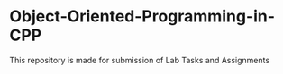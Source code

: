 # Object-Oriented-Programming-in-CPP
This repository is made for submission of Lab Tasks and Assignments
